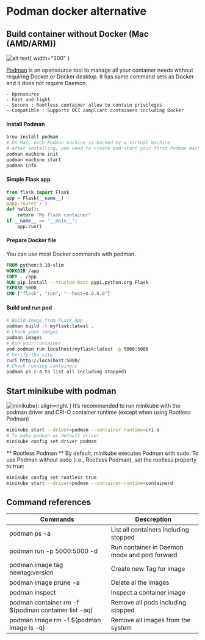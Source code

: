 # Podman docker alternative

## Build container without Docker (Mac (AMD/ARM))
![alt text](https://vettom-images.s3.eu-west-1.amazonaws.com/generic/podman.png "podman logo"){ width="300" }

[Podman](https://podman.io/) is an opensource tool to manage all your container needs without requiring Docker or Docker desktop. It has same command sets as Docker and it does not require Daemon.

    - Opensource
    - Fast and light
    - Secure : Rootless container allow to contain privileges
    - Compatible : Supports OCI compliant containers including Docker

#### Install Podman 
```bash
brew install podman
# On Mac, each Podman machine is backed by a virtual machine
# After installing, you need to create and start your first Podman machine
podman machine init
podman machine start
podman info
```
#### Simple Flask app
```python
from flask import Flask
app = Flask(__name__)
@app.route('/')
def hello():
    return "My flask container"
if __name__ == '__main__':
    app.run()
```
#### Prepare Docker file
You can use most Docker commands with podman. 
```dockerfile
FROM python:3.10-slim
WORKDIR /app
COPY . /app
RUN pip install --trusted-host pypi.python.org Flask
EXPOSE 5000
CMD ["flask", "run", "--host=0.0.0.0"]
```
#### Build and run pod
```bash
# Build image from FLask App
podman build -t myflask:latest .
# Check your images
podman images
# Run your container
pod podman run localhost/myflask:latest -p 5000:5000
# Verify the site
curl http://localhost:5000/
# Check running containers
podman ps (-a to list all including stopped)
```
## Start minikube with podman

![minikube](https://vettom-images.s3.eu-west-1.amazonaws.com/kubernetes/minikube.png){:  align=right }
It’s recommended to run minikube with the podman driver and CRI-O container runtime (except when using Rootless Podman)
```bash
minikube start --driver=podman --container-runtime=cri-o
# To make podman as default driver
minikube config set driver podman
```
** Rootless Podman **
By default, minikube executes Podman with sudo. To use Podman without sudo (i.e., Rootless Podman), set the rootless property to true:
```bash
minikube config set rootless true
minikube start --driver=podman --container-runtime=containerd
```

## Command references
| Commands | Descreption | 
| ------------- | ------------- |
|podman ps -a|List all containers including stopped|
|podman run -p 5000:5000 -d <image> | Run container in Daemon mode and port forward|
|podman image tag <imageid> newtag:version|Create new Tag for image|
|podman image prune -a| Delete al the images|
|podman inspect <imageID>| Inspect a container image|
|podman container rm -f $(podman container list -aq)|Remove all pods including stopped|
|podman image rm -f $(podman image ls -q)|Remove all images from the system|
